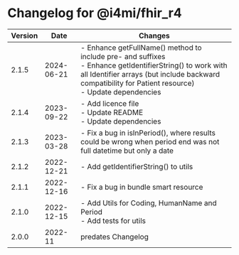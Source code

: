 # Changelog for @i4mi/fhir_r4

| Version | Date     | Changes                   |
| ------- | -------- | ------------------------- |
|2.1.5    |2024-06-21| - Enhance getFullName() method to include pre- and suffixes<br />- Enhance getIdentifierString() to work with all Identifier arrays (but include backward compatibility for Patient resource)<br />- Update dependencies |
|2.1.4    |2023-09-22| - Add licence file<br />- Update README<br />- Update dependencies |
|2.1.3    |2023-03-28| - Fix a bug in isInPeriod(), where results could be wrong when period end was not full datetime but only a date |
|2.1.2    |2022-12-21| - Add getIdentifierString() to utils |
|2.1.1    |2022-12-16| - Fix a bug in bundle smart resource |
|2.1.0    |2022-12-15| - Add Utils for Coding, HumanName and Period<br />- Add tests for utils |
|2.0.0    |2022-11   | predates Changelog        |